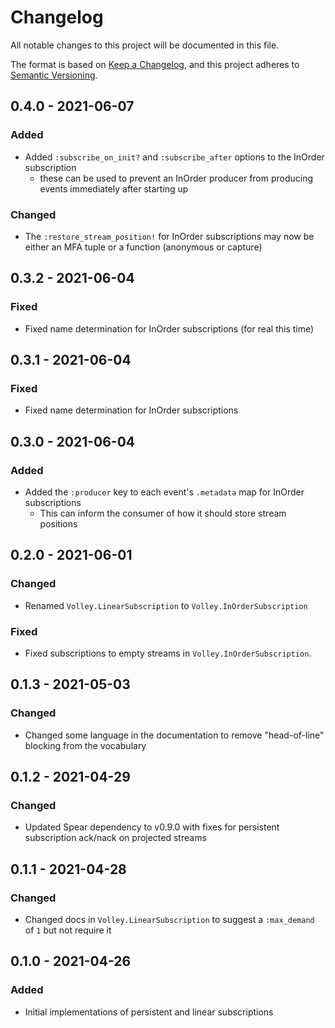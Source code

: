 # Changelog

All notable changes to this project will be documented in this file.

The format is based on [Keep a
Changelog](https://keepachangelog.com/en/1.0.0/), and this project adheres to
[Semantic Versioning](https://semver.org/spec/v2.0.0.html).

## 0.4.0 - 2021-06-07

### Added

- Added `:subscribe_on_init?` and `:subscribe_after` options to the InOrder
  subscription
    - these can be used to prevent an InOrder producer from producing events
      immediately after starting up

### Changed

- The `:restore_stream_position!` for InOrder subscriptions may now be either
  an MFA tuple or a function (anonymous or capture)

## 0.3.2 - 2021-06-04

### Fixed

- Fixed name determination for InOrder subscriptions (for real this time)

## 0.3.1 - 2021-06-04

### Fixed

- Fixed name determination for InOrder subscriptions

## 0.3.0 - 2021-06-04

### Added

- Added the `:producer` key to each event's `.metadata` map for InOrder
  subscriptions
    - This can inform the consumer of how it should store stream positions

## 0.2.0 - 2021-06-01

### Changed

- Renamed `Volley.LinearSubscription` to `Volley.InOrderSubscription`

### Fixed

- Fixed subscriptions to empty streams in `Volley.InOrderSubscription`.

## 0.1.3 - 2021-05-03

### Changed

- Changed some language in the documentation to remove "head-of-line" blocking
  from the vocabulary

## 0.1.2 - 2021-04-29

### Changed

- Updated Spear dependency to v0.9.0 with fixes for persistent subscription
  ack/nack on projected streams

## 0.1.1 - 2021-04-28

### Changed

- Changed docs in `Volley.LinearSubscription` to suggest a `:max_demand` of `1`
  but not require it

## 0.1.0 - 2021-04-26

### Added

- Initial implementations of persistent and linear subscriptions
